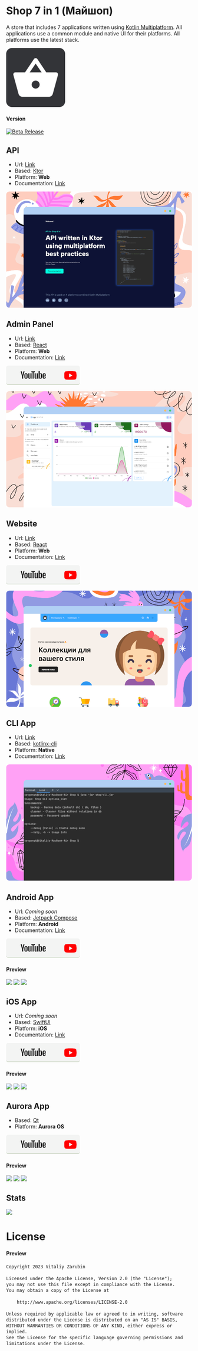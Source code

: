 Shop 7 in 1 (Майшоп)
===================

A store that includes 7 applications written using [Kotlin Multiplatform](https://kotlinlang.org/docs/multiplatform.html).
All applications use a common module and native UI for their platforms.
All platforms use the latest stack.

![picture](data/common/logo160.png)

#### Version
[![Beta Release](https://img.shields.io/github/v/tag/keygenqt/km-shop?label=Release%20Beta&style=for-the-badge)]()

## API

* Url: [Link](https://shop-api.keygenqt.com/)
* Based: [Ktor](https://ktor.io/)
* Platform: **Web**
* Documentation: [Link](https://keygenqt.github.io/km-shop/api/)

![picture](data/github-preview/preview-api.png)

## Admin Panel

* Url: [Link](https://shop-admin.keygenqt.com/)
* Based: [React](https://reactjs.org/)
* Platform: **Web**
* Documentation: [Link](https://keygenqt.github.io/km-shop/backend/)

[![picture](data/common/btn_youtube.png)](https://youtu.be/8jI0T45MMoQ)

![picture](data/github-preview/preview-backend.png)

## Website

* Url: [Link](https://май-шоп.рф/)
* Based: [React](https://reactjs.org/)
* Platform: **Web**
* Documentation: [Link](https://keygenqt.github.io/km-shop/frontend/)
  
[![picture](data/common/btn_youtube.png)](https://youtu.be/sHN1-LRDH64)

![picture](data/github-preview/preview-frontend.png)

## CLI App

* Url: [Link](https://github.com/keygenqt/km-shop/blob/master/data/cli/shop-cli.jar?raw=true)
* Based: [kotlinx-cli](https://github.com/Kotlin/kotlinx-cli)
* Platform: **Native**
* Documentation: [Link](https://keygenqt.github.io/km-shop/cli/)

![picture](data/github-preview/preview-cli.png)

## Android App

* Url: *Coming soon*
* Based: [Jetpack Compose](https://developer.android.com/jetpack/compose)
* Platform: **Android**
* Documentation: [Link](https://keygenqt.github.io/km-shop/android/)

[![picture](data/common/btn_youtube.png)](https://youtu.be/0zEC6xX8T-c)

#### Preview

<p>
<img src="https://raw.githubusercontent.com/keygenqt/km-shop/master/data/android/Screenshot_1671122039.png" width="32%"/>
<img src="https://raw.githubusercontent.com/keygenqt/km-shop/master/data/android/Screenshot_1671122048.png" width="32%"/>
<img src="https://raw.githubusercontent.com/keygenqt/km-shop/master/data/android/Screen_Recording_2022-12-18_at_19.07.52.gif" width="32%"/>
</p>

## iOS App

* Url: *Coming soon*
* Based: [SwiftUI](https://developer.apple.com/xcode/swiftui/)
* Platform: **iOS**
* Documentation: [Link](https://keygenqt.github.io/km-shop/ios/)

[![picture](data/common/btn_youtube.png)](https://youtu.be/-13YHU-PSG8)

#### Preview

<p>
<img src="https://raw.githubusercontent.com/keygenqt/km-shop/master/data/ios/Simulator_Screen_Shot-iPhone_14_Pro-2022-12-21_at_07.18.33.png" width="31%"/>
<img src="https://raw.githubusercontent.com/keygenqt/km-shop/master/data/ios/Simulator_Screen_Shot-iPhone_14_Pro-2022-12-21_at_07.18.46.png" width="31%"/>
<img src="https://raw.githubusercontent.com/keygenqt/km-shop/master/data/ios/Screen_Recording_2022-12-27_at_17.26.23.gif" width="32.5%"/>
</p>

## Aurora App

* Based: [Qt](https://www.qt.io/)
* Platform: **Aurora OS**

[![picture](data/common/btn_youtube.png)](https://youtu.be/MgwiskFeR8E)

#### Preview

<p>
<img src="https://raw.githubusercontent.com/keygenqt/km-shop/master/data/aurora/image1.png" width="32%"/>
<img src="https://raw.githubusercontent.com/keygenqt/km-shop/master/data/aurora/image2.png" width="32%"/>
<img src="https://raw.githubusercontent.com/keygenqt/km-shop/master/data/aurora/vokoscreenNG-2023-01-17_17-21-15.gif" width="31.9%"/>
</p>

## Stats

<p>
<img src="https://raw.githubusercontent.com/keygenqt/km-shop/master/data/common/stats.png" width="100%"/>
</p>

# License

#### Preview

```
Copyright 2023 Vitaliy Zarubin

Licensed under the Apache License, Version 2.0 (the "License");
you may not use this file except in compliance with the License.
You may obtain a copy of the License at

    http://www.apache.org/licenses/LICENSE-2.0

Unless required by applicable law or agreed to in writing, software
distributed under the License is distributed on an "AS IS" BASIS,
WITHOUT WARRANTIES OR CONDITIONS OF ANY KIND, either express or implied.
See the License for the specific language governing permissions and
limitations under the License.
```
